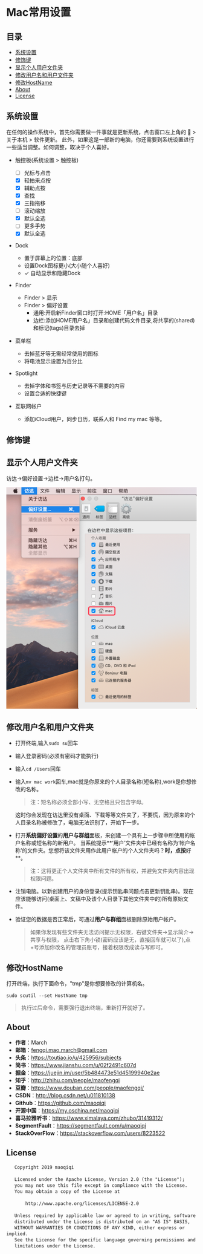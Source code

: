 # Mac常用设置


## 目录

* [系统设置](#系统设置)
* [修饰键](#修饰键)
* [显示个人用户文件夹](#显示个人用户文件夹)
* [修改用户名和用户文件夹](#修改用户名和用户文件夹)
* [修改HostName](#修改HostName)
* [About](#About)
* [License](#License)


## 系统设置
   
   在任何的操作系统中，首先你需要做一件事就是更新系统，点击窗口左上角的  > 关于本机 > 软件更新。
   此外，如果这是一部新的电脑，你还需要到系统设置进行一些适当调整。如何调整，取决于个人喜好。
   
   * 触控板(系统设置 > 触控板)
     * [ ] 光标与点击
     * [x] 轻拍来点按
     * [x] 辅助点按
     * [x] 查找
     * [x] 三指拖移
     * [ ] 滚动缩放
     * [x] 默认全选
     * [ ] 更多手势
     * [x] 默认全选
   * Dock
     * 置于屏幕上的位置：底部
     * 设置Dock图标更小(大小随个人喜好)
     * ✓ 自动显示和隐藏Dock
   * Finder
     * Finder > 显示
     * Finder > 偏好设置
       * 通用:开启新Finder窗口时打开:HOME「用户名」目录
       * 边栏:添加HOME用户名」目录和创建代码文件目录,将共享的(shared)和标记(tags)目录去掉
   * 菜单栏
     * 去掉蓝牙等无需经常使用的图标
     * 将电池显示设置为百分比
   
   * Spotlight
     * 去掉字体和书签与历史记录等不需要的内容
     * 设置合适的快捷键
   
   * 互联网帐户
     * 添加iCloud用户，同步日历，联系人和 Find my mac 等等。


## 修饰键



## 显示个人用户文件夹

访达->偏好设置->边栏->用户名打勾。

![访达](images/finder.png)


## 修改用户名和用户文件夹

* 打开终端,输入`sudo su`回车
* 输入登录密码(必须有密码才能执行)
* 输入`cd /Users`回车
* 输入`mv mac work`回车,mac就是你原来的个人目录名称(短名称),work是你想修改的名称。

  > 注：短名称必须全部小写、无空格且只包含字母。
  
  这时你会发现在访达里没有桌面、下载等等文件夹了，不要慌，因为原来的个人目录名称被修改了，电脑无法识别了，开始下一步。

* 打开**系统偏好设置**的**用户与群组**面板，来创建一个具有上一步骤中所使用的帐户名称或短名称的新用户。
  当系统提示**‘用户’文件夹中已经有名称为‘帐户名称’的文件夹。您想将该文件夹用作此用户帐户的个人文件夹吗？**时，点按**好**。
  
  > 注：这将更正个人文件夹中所有文件的所有权，并避免文件夹内容出现权限问题。

* 注销电脑。以新创建用户的身份登录(提示钥匙串问题点击更新钥匙串)。现在应该能够访问(桌面上、文稿中及该个人目录下其他文件夹中的)所有原始文件。
* 验证您的数据是否正常后，可通过**用户与群组**面板删除原始用户帐户。

  > 如果你发现有些文件夹无法访问提示无权限，右键文件夹->显示简介->共享与权限，
    点击右下角小锁(密码应该是无，直接回车就可以了),点+号添加你改名的管理员账号，接着权限改成读与写即可。


## 修改HostName

打开终端，执行下面命令，"tmp"是你想要修改的计算机名。

```
sudo scutil --set HostName tmp
```

> 执行过后命令，需要强行退出终端，重新打开就好了。


## About

* **作者**：March
* **邮箱**：fengqi.mao.march@gmail.com
* **头条**：https://toutiao.io/u/425956/subjects
* **简书**：https://www.jianshu.com/u/02f2491c607d
* **掘金**：https://juejin.im/user/5b484473e51d45199940e2ae
* **知乎**：http://zhihu.com/people/maofengqi
* **豆瓣**：https://www.douban.com/people/maofengqi/
* **CSDN**：http://blog.csdn.net/u011810138
* **Github**：https://github.com/maoqiqi
* **开源中国**：https://my.oschina.net/maoqiqi
* **喜马拉雅听书**：https://www.ximalaya.com/zhubo/31419312/
* **SegmentFault**：https://segmentfault.com/u/maoqiqi
* **StackOverFlow**：https://stackoverflow.com/users/8223522


## License

```
   Copyright 2019 maoqiqi

   Licensed under the Apache License, Version 2.0 (the "License");
   you may not use this file except in compliance with the License.
   You may obtain a copy of the License at

       http://www.apache.org/licenses/LICENSE-2.0

   Unless required by applicable law or agreed to in writing, software
   distributed under the License is distributed on an "AS IS" BASIS,
   WITHOUT WARRANTIES OR CONDITIONS OF ANY KIND, either express or implied.
   See the License for the specific language governing permissions and
   limitations under the License.
```